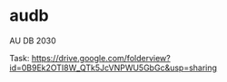 # audb
AU DB 2030

Task:
https://drive.google.com/folderview?id=0B9Ek2OTI8W_QTk5JcVNPWU5GbGc&usp=sharing
